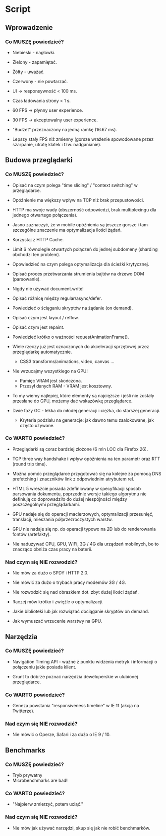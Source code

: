# Script

## Wprowadzenie

### Co MUSZĘ powiedzieć?

- Niebieski - nagłówki.
- Zielony - zapamiętać.
- Żółty - uważać.
- Czerwony - nie powtarzać.

- UI -> responsywność < 100 ms.
- Czas ładowania strony < 1 s.

- 60 FPS -> płynny user experience.
- 30 FPS -> akceptowalny user experience.
- "Budżet" przeznaczony na jedną ramkę (16.67 ms).

- Lepszy stały FPS niż zmienny (gorsze wrażenie spowodowane przez szarpanie, utratę klatek i tzw. nadganianie).

## Budowa przeglądarki

### Co MUSZĘ powiedzieć?

- Opisać na czym polega "time slicing" / "context switching" w przeglądarce.

- Opóźnienie ma większy wpływ na TCP niż brak przepustowości.
- HTTP ma swoje wady (obszerność odpowiedzi, brak multiplexingu dla jednego otwartego połączenia).

- Jasno zaznaczyć, że w mobile opóźnienia są jeszcze gorsze i tam szczególne znaczenie ma optymalizacja ilości żądań.

- Korzystaj z HTTP Cache.
- Limit 6 równolegle otwartych połączeń do jednej subdomeny (sharding obchodzi ten problem).

- Opowiedzieć na czym polega optymalizacja dla ścieżki krytycznej.

- Opisać proces przetwarzania strumienia bajtów na drzewo DOM (parsowanie).
- Nigdy nie używać document.write!

- Opisać różnicę między regular/async/defer.
- Powiedzieć o ściąganiu skryptów na żądanie (on demand).

- Opisać czym jest layout / reflow.

- Opisać czym jest repaint.

- Powiedzieć krótko o ważności requestAnimationFrame().

- Wiele rzeczy już jest oznaczonych do akceleracji sprzętowej przez przeglądarkę automatycznie.
  - CSS3 transforms/animations, video, canvas ...
- Nie wrzucajmy wszystkiego na GPU!
  - Pamięć VRAM jest skończona.
  - Przesył danych RAM - VRAM jest kosztowny.
- To my wiemy najlepiej, które elementy są najcięższe i jeśli nie zostały przesłane do GPU, możemy dać wskazówkę przeglądarce.

- Dwie fazy GC - lekka do młodej generacji i ciężka, do starszej generacji.
  - Kryteria podziału na generacje: jak dawno temu zaalokowane, jak często używane.

### Co WARTO powiedzieć?

- Przeglądarki są coraz bardziej złożone (6 mln LOC dla Firefox 26).

- TCP three way handshake i wpływ opóźnienia na ten parametr oraz RTT (round trip time).

- Można pomóc przeglądarce przygotować się na kolejne za pomocą DNS prefetching i znaczników link z odpowiednim atrybutem rel.

- HTML 5 wreszcie posiada zdefiniowany w specyfikacji sposób parsowania dokumentu, poprzednie wersje takiego algorytmu nie
  definiują co doprowadziło do dużej niespójności między poszczególnymi przeglądarkami.

- GPU nadaje się do operacji macierzowych, optymalizacji przesunięć, translacji, mieszania półprzezroczystych warstw.
- GPU nie nadaje się np. do operacji typowo na 2D lub do renderowania fontów (artefakty).

- Nie nadużywać CPU, GPU, WiFi, 3G / 4G dla urządzeń mobilnych, bo to znacząco obniża czas pracy na baterii.

### Nad czym się NIE rozwodzić?

- Nie mów za dużo o SPDY i HTTP 2.0.

- Nie mówić za dużo o trybach pracy modemów 3G / 4G.

- Nie rozwodzić się nad obrazkiem dot. zbyt dużej ilości żądań.
- Raczej mów krótko i zwięźle o optymalizacji.

- Jakie biblioteki lub jak rozwiązać dociąganie skryptów on demand.

- Jak wymuszać wrzucenie warstwy na GPU.

## Narzędzia

### Co MUSZĘ powiedzieć?

- Navigation Timing API - ważne z punktu widzenia metryk i informacji o połączeniu jakie posiada klient.

- Grunt to dobrze poznać narzędzia deweloperskie w ulubionej przeglądarce.

### Co WARTO powiedzieć?

- Geneza powstania "responsiveness timeline" w IE 11 (akcja na Twitterze).

### Nad czym się NIE rozwodzić?

- Nie mówić o Operze, Safari i za dużo o IE 9 / 10.

## Benchmarks

### Co MUSZĘ powiedzieć?

- Tryb prywatny
- Microbenchmarks are bad!

### Co WARTO powiedzieć?

- "Najpierw zmierzyć, potem uciąć."

### Nad czym się NIE rozwodzić?

- Nie mów jak używać narzędzi, skup się jak nie robić benchmarków.